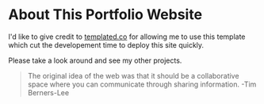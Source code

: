 # About This Portfolio Website

I'd like to give credit to [templated.co](https://templated.co) for allowing me to use this template which cut the developement time to deploy this site quickly.

Please take a look around and see my other projects.

>The original idea of the web was that it should be a collaborative
>space where you can communicate through sharing information.
-Tim Berners-Lee
